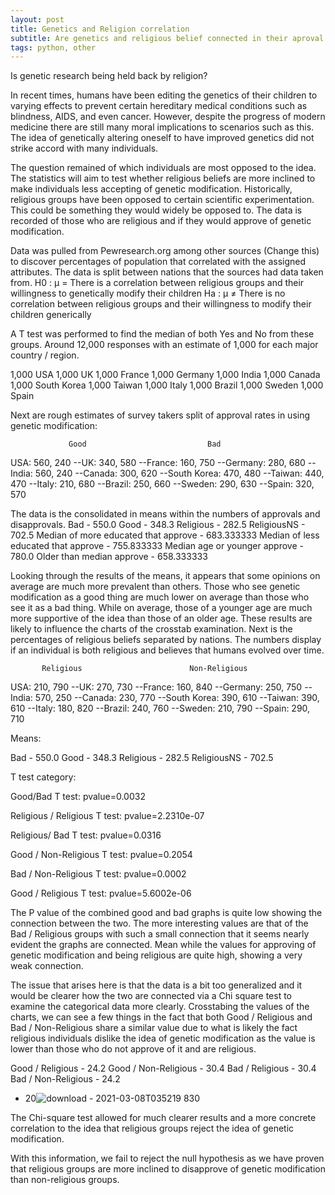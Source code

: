 ```yaml
---
layout: post
title: Genetics and Religion correlation
subtitle: Are genetics and religious belief connected in their aproval rates?
tags: python, other
---
```


Is genetic research being held back by religion?

In recent times, humans have been editing the genetics of their children to varying effects to prevent certain hereditary medical conditions such as blindness, AIDS, and even cancer.
However, despite the progress of modern medicine there are still many moral implications to scenarios such as this. The idea of genetically altering oneself to have improved genetics did not strike accord with many individuals.

The question remained of which individuals are most opposed to the idea. The statistics will aim to test whether religious beliefs are more inclined to make individuals less accepting of genetic modification.
Historically, religious groups have been opposed to certain scientific experimentation. This could be something they would widely be opposed to. The data is recorded of those who are religious and if they would approve of genetic modification.

Data was pulled from Pewresearch.org among other sources (Change this) to discover percentages of population that correlated with the assigned attributes. The data is split between nations that the sources had data taken from.
H0 : µ = There is a correlation between religious groups and their willingness to genetically modify their children
Ha : µ ≠ There is no correlation between religious groups and their willingness to modify their children generically

A T test was performed to find the median of both Yes and No from these groups.
Around 12,000 responses with an estimate of 1,000 for each major country / region.

1,000 USA
1,000 UK
1,000 France
1,000 Germany
1,000 India
1,000 Canada
1,000 South Korea
1,000 Taiwan
1,000 Italy
1,000 Brazil
1,000 Sweden
1,000 Spain

Next are rough estimates of survey takers split of approval rates in using genetic modification:

                 Good							Bad
USA: 560, 240
--UK: 340, 580
--France: 160, 750
--Germany: 280, 680
--India: 560, 240
--Canada: 300, 620
--South Korea: 470, 480
--Taiwan: 440, 470
--Italy: 210, 680
--Brazil: 250, 660
--Sweden: 290, 630
--Spain: 320, 570

The data is the consolidated in means within the numbers of approvals and disapprovals.
Bad  -  550.0
Good  -  348.3
Religious  -  282.5
ReligiousNS  -  702.5
Median of more educated that approve  -  683.333333
Median of less educated that approve  -  755.833333
Median age or younger approve   -  780.0
Older than median approve  -  658.333333

Looking through the results of the means, it appears that some opinions on average are much more prevalent than others. Those who see genetic modification as a good thing are much lower on average than those who see it as a bad thing. While on average, those of a younger age are much more supportive of the idea than those of an older age.
These results are likely to influence the charts of the crosstab examination.
Next is the percentages of religious beliefs separated by nations. The numbers display if an individual is both religious and believes that humans evolved over time.

           Religious						Non-Religious
USA: 210, 790
--UK: 270, 730
--France: 160, 840
--Germany: 250, 750
--India: 570, 250
--Canada: 230, 770
--South Korea: 390, 610
--Taiwan: 390, 610
--Italy: 180, 820
--Brazil: 240, 760
--Sweden: 210, 790
--Spain: 290, 710



Means:

Bad  -  550.0
Good  -  348.3
Religious  -  282.5
ReligiousNS  -  702.5

T test category:

Good/Bad T test: pvalue=0.0032

Religious / Religious T test: pvalue=2.2310e-07

Religious/ Bad T test: pvalue=0.0316

Good / Non-Religious T test: pvalue=0.2054

Bad / Non-Religious T test: pvalue=0.0002

Good / Religious T test: pvalue=5.6002e-06

The P value of the combined good and bad graphs is quite low showing the connection between the two. The more interesting values are that of the Bad / Religious groups with such a small connection that it seems nearly evident the graphs are connected. Mean while the values for approving of genetic modification and being religious are quite high, showing a very weak connection.

The issue that arises here is that the data is a bit too generalized and it would be clearer how the two are connected via a Chi square test to examine the categorical data more clearly.
Crosstabing the values of the charts, we can see a few things in the fact that both Good / Religious and Bad / Non-Religious share a similar value due to what is likely the fact religious individuals dislike the idea of genetic modification as the value is lower than those who do not approve of it and are religious.

Good / Religious - 24.2
Good / Non-Religious - 30.4
Bad / Religious - 30.4
Bad / Non-Religious - 24.2


- 20![download - 2021-03-08T035219 830](https://user-images.githubusercontent.com/48320567/110390319-cfa02b00-8033-11eb-9849-fefed2d3e0aa.png)


The Chi-square test allowed for much clearer results and a more concrete correlation to the idea that religious groups reject the idea of genetic modification.

With this information, we fail to reject the null hypothesis as we have proven that religious groups are more inclined to disapprove of genetic modification than non-religious groups.
